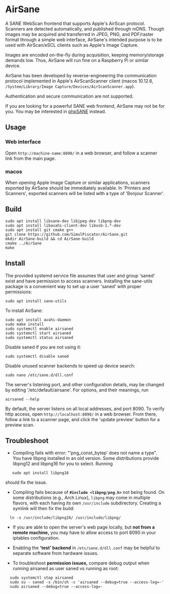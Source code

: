 # AirSane

A SANE WebScan frontend that supports Apple's AirScan protocol.
Scanners are detected automatically, and published through mDNS.
Though images may be acquired and transferred
in JPEG, PNG, and PDF/raster format through a simple web interface,
AirSane's intended purpose is to be used with AirScan/eSCL clients such as
Apple's Image Capture.

Images are encoded on-the-fly during acquisition, keeping memory/storage
demands low. Thus, AirSane will run fine on a Raspberry Pi or similar device.

AirSane has been developed by reverse-engineering the communication protocol
implemented in Apple's AirScanScanner client
(macos 10.12.6, `/System/Library/Image Capture/Devices/AirScanScanner.app`).

Authentication and secure communication are not supported.

If you are looking for a powerful SANE web frontend, AirSane may not be for you.
You may be interested in [phpSANE](https://sourceforge.net/projects/phpsane) instead.

## Usage
### Web interface
Open `http://machine-name:8090/` in a web browser, and follow a scanner 
link from the main page.
### macos
When opening Apple Image Capture or similar applications, scanners exported
by AirSane should be immediately available.
In 'Printers and Scanners', exported scanners will be listed with a type of 
'Bonjour Scanner'.

## Build
```
sudo apt install libsane-dev libjpeg-dev libpng-dev
sudo apt install libavahi-client-dev libusb-1.*-dev
sudo apt install git cmake g++
git clone https://github.com/SimulPiscator/AirSane.git
mkdir AirSane-build && cd AirSane-build
cmake ../AirSane
make
```
## Install

The provided systemd service file assumes that user and group
'saned' exist and have permission to access scanners.
Installing the sane-utils package is a convenient way to set up a user 'saned'
with proper permissions:
```
sudo apt install sane-utils
```
To install AirSane:
```
sudo apt install avahi-daemon
sudo make install
sudo systemctl enable airsaned
sudo systemctl start airsaned
sudo systemctl status airsaned
```
Disable saned if you are not using it:
```
sudo systemctl disable saned
```
Disable unused scanner backends to speed up device search:
```
sudo nano /etc/sane.d/dll.conf
```
The server's listening port, and other configuration details, may be changed
by editing '/etc/default/airsane'. For options, and their meanings, run
```
airsaned --help
```
By default, the server listens on all local addresses, and port 8090.
To verify http access, open `http://localhost:8090/` in a web browser.
From there, follow a link to a scanner page, and click the 'update preview'
button for a preview scan.

## Troubleshoot

* Compiling fails with error: "‘png_const_bytep’ does not name a type".
You have libpng installed in an old version. Some distributions provide libpng12 and libpng16 for you to select.
Running
```
   sudo apt install libpng16
```
should fix the issue.
* Compiling fails because of **`#include <libpng/png.h>`** not being found. 
On some distributions (e.g., Arch Linux), `libpng` may come in multiple flavors, with each having its
own `/usr/include` subdirectory. 
Creating a symlink will then fix the build:
```
  ln -s /usr/include/libpng16/ /usr/include/libpng/
```
* If you are able to open the server's web page locally, but **not from a remote
machine,** you may have to allow access to port 8090 in your iptables
configuration.

* Enabling the **'test' backend** in `/etc/sane.d/dll.conf` may be helpful 
to separate software from hardware issues.

* To troubleshoot **permission issues,** compare debug output when running
airsaned as user saned vs running as root:
```
  sudo systemctl stop airsaned
  sudo su - saned -s /bin/sh -c 'airsaned --debug=true --access-log=-'
  sudo airsaned --debug=true --access-log=-
```

